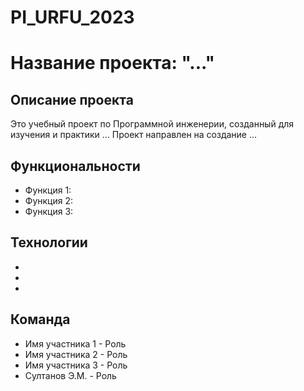 # PI_URFU_2023
# Название проекта: "..."

## Описание проекта
Это учебный проект по Программной инженерии, созданный для изучения и практики ...
Проект направлен на создание ...

## Функциональности
* Функция 1:
* Функция 2:
* Функция 3:

## Технологии
*
*
*

## Команда
* Имя участника 1 - Роль
* Имя участника 2 - Роль
* Имя участника 3 - Роль
* Султанов Э.М.   - Роль
